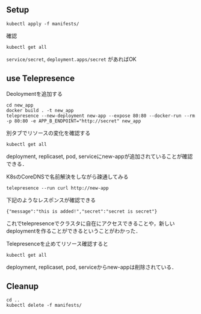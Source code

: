 ## Setup
```
kubectl apply -f manifests/
```

確認
```
kubectl get all
```
`service/secret`, `deployment.apps/secret` があればOK

## use Telepresence

Deoloymentを追加する
```
cd new_app
docker build . -t new_app
telepresence --new-deployment new-app --expose 80:80 --docker-run --rm -p 80:80 -e APP_B_ENDPOINT="http://secret" new_app
```

別タブでリソースの変化を確認する
```
kubectl get all
```

deployment, replicaset, pod, serviceにnew-appが追加されていることが確認できる．

K8sのCoreDNSで名前解決をしながら疎通してみる
```
telepresence --run curl http://new-app
```

下記のようなレスポンスが確認できる
```
{"message":"this is added!","secret":"secret is secret"}
```

これでtelepresenceでクラスタに自在にアクセスできることや，新しいdeploymentを作ることができるということがわかった．

Telepresenceを止めてリソース確認すると
```
kubectl get all
```
deployment, replicaset, pod, serviceからnew-appは削除されている．

## Cleanup
```
cd ..
kubectl delete -f manifests/
```
